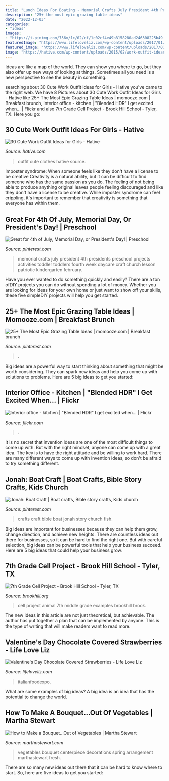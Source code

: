 ```yaml
---
title: "Lunch Ideas For Boating - Memorial Crafts July President 4th Presidents Preschool Projects Activities Toddler Toddlers Fourth Week Daycare Craft Church Lesson Patriotic Kindergarten February"
description: "25+ the most epic grazing table ideas"
date: "2022-12-03"
categories:
- "ideas"
images:
- "https://i.pinimg.com/736x/1c/02/cf/1c02cf4e49b8158280ad246308225b49.jpg"
featuredImage: "https://www.lifeloveliz.com/wp-content/uploads/2017/01/chocolate-covered-strawberries-7-575x1024.jpg"
featured_image: "https://www.lifeloveliz.com/wp-content/uploads/2017/01/chocolate-covered-strawberries-7-575x1024.jpg"
image: "https://hative.com/wp-content/uploads/2015/02/work-outfit-ideas/18-cute-work-outfit-ideas-for-girls.jpg"
---
```



Ideas are like a map of the world. They can show you where to go, but they also offer up new ways of looking at things. Sometimes all you need is a new perspective to see the beauty in something.

	

		
searching about 30 Cute Work Outfit Ideas for Girls - Hative you've came to the right web. We have 8 Pictures about 30 Cute Work Outfit Ideas for Girls - Hative like 25+ The Most Epic Grazing Table Ideas | momooze.com | Breakfast brunch, Interior office - kitchen | &quot;Blended HDR&quot; I get excited when… | Flickr and also 7th Grade Cell Project - Brook Hill School - Tyler, TX. Here you go:
		
    
## 30 Cute Work Outfit Ideas For Girls - Hative

<img loading=lazy src="https://hative.com/wp-content/uploads/2015/02/work-outfit-ideas/18-cute-work-outfit-ideas-for-girls.jpg" onerror="this.onerror=null;this.src='https://tse4.mm.bing.net/th?id=OIP.fmzhbVcSDakBv3mCOtr35QHaNU&amp;pid=15.1';" alt="30 Cute Work Outfit Ideas for Girls - Hative">

_Source: hative.com_

>outfit cute clothes hative source. 

	

Imposter syndrome: When someone feels like they don't have a license to be creative
Creativity is a natural ability, but it can be difficult to find someone who has the same passion as you do. The feeling of not being able to produce anything original leaves people feeling discouraged and like they don't have a license to be creative. While imposter syndrome can feel crippling, it's important to remember that creativity is something that everyone has within them.

    
## Great For 4th Of July, Memorial Day, Or President&#039;s Day! | Preschool

<img loading=lazy src="https://i.pinimg.com/736x/9f/e3/3f/9fe33f1c4a1322e663b55ca8cf0627e6--presidents-day-crafts-presidents-week.jpg?b=t" onerror="this.onerror=null;this.src='https://tse2.mm.bing.net/th?id=OIP.X-osh4Bu7nKyR-Y-cF36dgHaJ3&amp;pid=15.1';" alt="Great for 4th of July, Memorial Day, or President&#039;s Day! | Preschool">

_Source: pinterest.com_

>memorial crafts july president 4th presidents preschool projects activities toddler toddlers fourth week daycare craft church lesson patriotic kindergarten february. 

	

Have you ever wanted to do something quickly and easily? There are a ton ofDIY projects you can do without spending a lot of money. Whether you are looking for ideas for your own home or just want to show off your skills, these five simpleDIY projects will help you get started.

    
## 25+ The Most Epic Grazing Table Ideas | Momooze.com | Breakfast Brunch

<img loading=lazy src="https://i.pinimg.com/736x/1c/02/cf/1c02cf4e49b8158280ad246308225b49.jpg" onerror="this.onerror=null;this.src='https://tse1.mm.bing.net/th?id=OIP.33jYfvy_SCSKFZbcFltNqgHaLH&amp;pid=15.1';" alt="25+ The Most Epic Grazing Table Ideas | momooze.com | Breakfast brunch">

_Source: pinterest.com_

>. 

	

Big ideas are a powerful way to start thinking about something that might be worth considering. They can spark new ideas and help you come up with solutions to problems. Here are 5 big ideas to get you started: 

    
## Interior Office - Kitchen | &quot;Blended HDR&quot; I Get Excited When… | Flickr

<img loading=lazy src="https://c2.staticflickr.com/4/3383/3233806191_c73f3c2f27_z.jpg?zz=1" onerror="this.onerror=null;this.src='https://tse1.mm.bing.net/th?id=OIP.IR-4hB7Zj732xEfDQYdICQHaE8&amp;pid=15.1';" alt="Interior office - kitchen | &quot;Blended HDR&quot; I get excited when… | Flickr">

_Source: flickr.com_

>. 

	

It is no secret that invention ideas are one of the most difficult things to come up with. But with the right mindset, anyone can come up with a great idea. The key is to have the right attitude and be willing to work hard. There are many different ways to come up with invention ideas, so don't be afraid to try something different.

    
## Jonah: Boat Craft | Boat Crafts, Bible Story Crafts, Kids Church

<img loading=lazy src="https://i.pinimg.com/736x/2f/0e/c7/2f0ec7b94b7b177b93a58a3c8323d40a--boat-crafts-kids-church.jpg" onerror="this.onerror=null;this.src='https://tse2.mm.bing.net/th?id=OIP.-aPcfxmvtahNmJjdc7eCtAHaJ3&amp;pid=15.1';" alt="Jonah: Boat Craft | Boat crafts, Bible story crafts, Kids church">

_Source: pinterest.com_

>crafts craft bible boat jonah story church fish. 

	

Big Ideas are important for businesses because they can help them grow, change direction, and achieve new heights. There are countless ideas out there for businesses, so it can be hard to find the right one. But with careful selection, big ideas can be powerful tools that help your business succeed. Here are 5 big ideas that could help your business grow: 

    
## 7th Grade Cell Project - Brook Hill School - Tyler, TX

<img loading=lazy src="https://www.brookhill.org/wp-content/uploads/2016/02/7th-cell-projectta-15.jpg?w=683" onerror="this.onerror=null;this.src='https://tse2.mm.bing.net/th?id=OIP.k6YLHZd4UcUK-NKW3LXgxQHaLH&amp;pid=15.1';" alt="7th Grade Cell Project - Brook Hill School - Tyler, TX">

_Source: brookhill.org_

>cell project animal 7th middle grade examples brookhill brook. 

	

The new ideas in this article are not just theoretical, but achievable. The author has put together a plan that can be implemented by anyone. This is the type of writing that will make readers want to read more.

    
## Valentine&#039;s Day Chocolate Covered Strawberries - Life Love Liz

<img loading=lazy src="https://www.lifeloveliz.com/wp-content/uploads/2017/01/chocolate-covered-strawberries-7-575x1024.jpg" onerror="this.onerror=null;this.src='https://tse2.mm.bing.net/th?id=OIP.huLlta2jo1qg3Mla1rg8bAHaNM&amp;pid=15.1';" alt="Valentine&#039;s Day Chocolate Covered Strawberries - Life Love Liz">

_Source: lifeloveliz.com_

>italianfoodexpo. 

	

What are some examples of big ideas?
A big idea is an idea that has the potential to change the world.

    
## How To Make A Bouquet...Out Of Vegetables | Martha Stewart

<img loading=lazy src="https://assets.marthastewart.com/styles/wmax-1500/d25/Culinary-Centerpiece-0316/Culinary-Centerpiece-0316.jpg?itok=ilor3sLk" onerror="this.onerror=null;this.src='https://tse2.mm.bing.net/th?id=OIP.VgLx4ZpXlw71yFqtkCaiJQHaKh&amp;pid=15.1';" alt="How to Make a Bouquet...Out of Vegetables | Martha Stewart">

_Source: marthastewart.com_

>vegetables bouquet centerpiece decorations spring arrangement marthastewart fresh. 

	

There are so many new ideas out there that it can be hard to know where to start. So, here are five ideas to get you started: 

